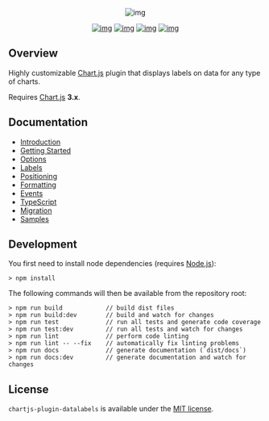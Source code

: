 <p align="center">
  <img alt="img" src="docs/.vuepress/public/hero-title.svg?sanitize=true">
</p>

<p align="center">
  <a href="https://chartjs-plugin-datalabels.netlify.app/guide/getting-started.html"><img alt="img" src="https://img.shields.io/github/release/chartjs/chartjs-plugin-datalabels.svg?style=flat-square&maxAge=600" alt="Downloads"></a>
  <a href="https://travis-ci.org/chartjs/chartjs-plugin-datalabels"><img alt="img" src="https://img.shields.io/travis/chartjs/chartjs-plugin-datalabels.svg?style=flat-square&maxAge=600" alt="Builds"></a>
  <a href="https://codeclimate.com/github/chartjs/chartjs-plugin-datalabels"><img alt="img" src="https://img.shields.io/codeclimate/c/chartjs/chartjs-plugin-datalabels.svg?style=flat-square&maxAge=600" alt="Coverage"></a>
  <a href="https://github.com/chartjs/awesome"><img alt="img" src="https://awesome.re/badge-flat2.svg" alt="Awesome"></a>
</p>

## Overview

Highly customizable [Chart.js](https://www.chartjs.org/) plugin that displays labels on data for any type of charts.

Requires [Chart.js](https://github.com/chartjs/Chart.js/releases) **3.x**.

## Documentation

- [Introduction](https://chartjs-plugin-datalabels.netlify.app/guide/)
- [Getting Started](https://chartjs-plugin-datalabels.netlify.app/guide/getting-started.html)
- [Options](https://chartjs-plugin-datalabels.netlify.app/guide/options.html)
- [Labels](https://chartjs-plugin-datalabels.netlify.app/guide/labels.html)
- [Positioning](https://chartjs-plugin-datalabels.netlify.app/guide/positioning.html)
- [Formatting](https://chartjs-plugin-datalabels.netlify.app/guide/formatting.html)
- [Events](https://chartjs-plugin-datalabels.netlify.app/guide/events.html)
- [TypeScript](https://chartjs-plugin-datalabels.netlify.app/guide/typescript.html)
- [Migration](https://chartjs-plugin-datalabels.netlify.app/guide/migration.html)
- [Samples](https://chartjs-plugin-datalabels.netlify.app/samples/)

## Development

You first need to install node dependencies (requires [Node.js](https://nodejs.org/)):

```
> npm install
```

The following commands will then be available from the repository root:

```
> npm run build            // build dist files
> npm run build:dev        // build and watch for changes
> npm run test             // run all tests and generate code coverage
> npm run test:dev         // run all tests and watch for changes
> npm run lint             // perform code linting
> npm run lint -- --fix    // automatically fix linting problems
> npm run docs             // generate documentation (`dist/docs`)
> npm run docs:dev         // generate documentation and watch for changes
```

## License

`chartjs-plugin-datalabels` is available under the [MIT license](LICENSE.md).
